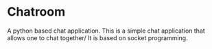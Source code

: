 # Chatroom
A python based chat application.
This is a simple chat application that allows one to chat together/
It is based on socket programming.
